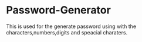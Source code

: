 # Password-Generator
This is used for the generate password using with the characters,numbers,digits and speacial charaters.
